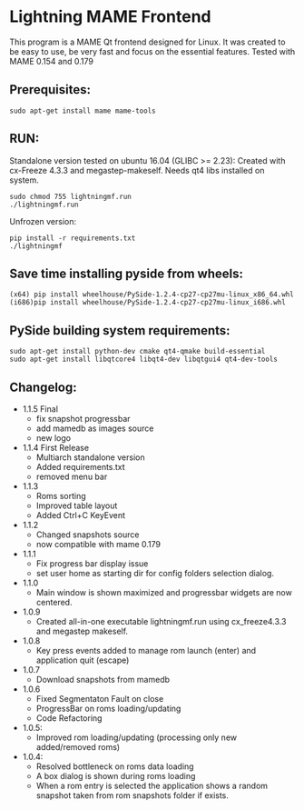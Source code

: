 Lightning MAME Frontend
=======================

This program is a MAME Qt frontend designed for Linux. It was created to be easy to use, be very fast and focus on the essential features.
Tested with MAME 0.154 and 0.179

## Prerequisites:

    sudo apt-get install mame mame-tools


## RUN:
Standalone version tested on ubuntu 16.04 (GLIBC >= 2.23):
Created with cx-Freeze 4.3.3 and megastep-makeself. Needs qt4 libs installed on system.

    sudo chmod 755 lightningmf.run
    ./lightningmf.run

Unfrozen version:

    pip install -r requirements.txt
    ./lightningmf

## Save time installing pyside from wheels:

    (x64) pip install wheelhouse/PySide-1.2.4-cp27-cp27mu-linux_x86_64.whl
    (i686)pip install wheelhouse/PySide-1.2.4-cp27-cp27mu-linux_i686.whl

## PySide building system requirements:

    sudo apt-get install python-dev cmake qt4-qmake build-essential
    sudo apt-get install libqtcore4 libqt4-dev libqtgui4 qt4-dev-tools

## Changelog:
- 1.1.5 Final
  - fix snapshot progressbar
  - add mamedb as images source
  - new logo
- 1.1.4 First Release
  - Multiarch standalone version
  - Added requirements.txt
  - removed menu bar
- 1.1.3
  - Roms sorting
  - Improved table layout
  - Added Ctrl+C KeyEvent
- 1.1.2
  - Changed snapshots source
  - now compatible with mame 0.179
- 1.1.1
  - Fix progress bar display issue
  - set user home as starting dir for config folders selection dialog.
- 1.1.0
  - Main window is shown maximized and progressbar widgets are now centered.
- 1.0.9
  - Created all-in-one executable lightningmf.run using cx_freeze4.3.3 and megastep makeself.
- 1.0.8
  - Key press events added to manage rom launch (enter) and application quit (escape)
- 1.0.7
  - Download snapshots from mamedb
- 1.0.6
  - Fixed Segmentaton Fault on close
  - ProgressBar on roms loading/updating
  - Code Refactoring
- 1.0.5:
  - Improved rom loading/updating (processing only new added/removed roms)
- 1.0.4:
  - Resolved bottleneck on roms data loading
  - A box dialog is shown during roms loading
  - When a rom entry is selected the application shows a random snapshot taken from rom snapshots folder if exists.

